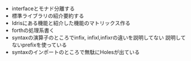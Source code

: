* interfaceとモナド分離する
* 標準ライブラリの紹介要約する
* Idrisにある機能と紹介した機能のマトリックス作る
* forthの処理系書く
* syntaxの演算子のところでinfix, infixl,infixrの違いを説明してない
  説明してないprefixを使っている
* syntaxのインポートのところで無駄にHolesが出ている


